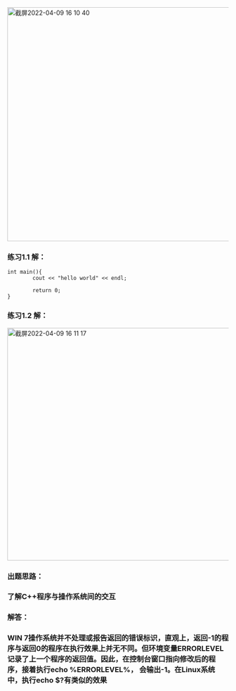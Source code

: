 <img width="532" alt="截屏2022-04-09 16 10 40" src="https://user-images.githubusercontent.com/87348327/162562912-a225a7d0-b2d7-4829-b4ba-ab89086d815c.png">


### 练习1.1 解：

```
int main(){
		cout << "hello world" << endl;
		
		return 0;
}
```



### 练习1.2 解：
<img width="529" alt="截屏2022-04-09 16 11 17" src="https://user-images.githubusercontent.com/87348327/162562929-2359911e-72e7-48ad-a103-3299a96804ea.png">


### 出题思路：

### 了解C++程序与操作系统间的交互

### 解答：

### WIN 7操作系统并不处理或报告返回的错误标识，直观上，返回-1的程序与返回0的程序在执行效果上并无不同。但环境变量ERRORLEVEL记录了上一个程序的返回值。因此，在控制台窗口指向修改后的程序，接着执行echo %ERRORLEVEL%， 会输出-1。在Linux系统中，执行echo $?有类似的效果
